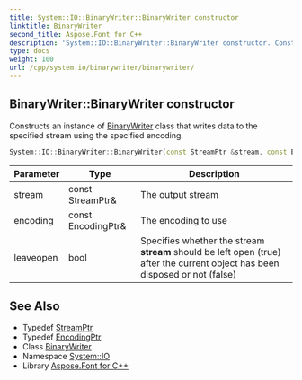 ```yaml
---
title: System::IO::BinaryWriter::BinaryWriter constructor
linktitle: BinaryWriter
second_title: Aspose.Font for C++
description: 'System::IO::BinaryWriter::BinaryWriter constructor. Constructs an instance of BinaryWriter class that writes data to the specified stream using the specified encoding in C++.'
type: docs
weight: 100
url: /cpp/system.io/binarywriter/binarywriter/
---
```

## BinaryWriter::BinaryWriter constructor


Constructs an instance of [BinaryWriter](../) class that writes data to the specified stream using the specified encoding.

```cpp
System::IO::BinaryWriter::BinaryWriter(const StreamPtr &stream, const EncodingPtr &encoding=System::Text::Encoding::get_UTF8Unmarked(), bool leaveopen=false)
```


| Parameter | Type | Description |
| --- | --- | --- |
| stream | const StreamPtr\& | The output stream |
| encoding | const EncodingPtr\& | The encoding to use |
| leaveopen | bool | Specifies whether the stream **stream** should be left open (true) after the current object has been disposed or not (false) |

## See Also

* Typedef [StreamPtr](../../../system/streamptr/)
* Typedef [EncodingPtr](../../../system/encodingptr/)
* Class [BinaryWriter](../)
* Namespace [System::IO](../../)
* Library [Aspose.Font for C++](../../../)

